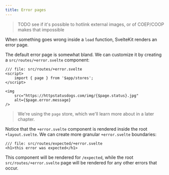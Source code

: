 ```yaml
---
title: Error pages
---
```


> TODO see if it's possible to hotlink external images, or of COEP/COOP makes that impossible

When something goes wrong inside a `load` function, SvelteKit renders an error page.

The default error page is somewhat bland. We can customize it by creating a `src/routes/+error.svelte` component:

```svelte
/// file: src/routes/+error.svelte
<script>
	import { page } from '$app/stores';
</script>

<img
	src="https://httpstatusdogs.com/img/{$page.status}.jpg"
	alt={$page.error.message}
/>
```

> We're using the `page` store, which we'll learn more about in a later chapter.

Notice that the `+error.svelte` component is rendered inside the root `+layout.svelte`. We can create more granular `+error.svelte` boundaries:

```svelte
/// file: src/routes/expected/+error.svelte
<h1>this error was expected</h1>
```

This component will be rendered for `/expected`, while the root `src/routes/+error.svelte` page will be rendered for any other errors that occur.
